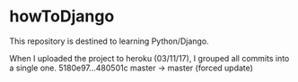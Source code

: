 # howToDjango
This repository is destined to learning Python/Django.

When I uploaded the project to heroku (03/11/17), I grouped all commits into a single one.
5180e97...480501c master -> master (forced update)
